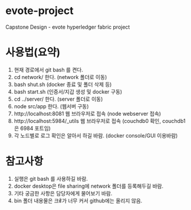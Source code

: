 # evote-project
Capstone Design - evote hyperledger fabric project

# 사용법(요약)
1. 현재 경로에서 git bash 를 켠다.
2. cd network/ 한다. (network 폴더로 이동)
3. bash shut.sh (docker 종료 및 폴더 삭제 등)
4. bash start.sh (인증서/지갑 생성 및 docker 구동)
5. cd ../server/ 한다. (server 폴더로 이동)
6. node src/app 한다. (웹서버 구동)
7. http://localhost:8081 웹 브라우저로 접속 (node webserver 접속)
8. http://localhost:5984/_utils 웹 브라우저로 접속 (couchdb0 확인, couchdb1은 6984 포트임)
9. 각 노드별로 로그 확인은 알아서 하길 바람. (docker console/GUI 이용바람)

# 참고사항
1. 실행은 git bash 를 사용하길 바람.
2. docker desktop은 file sharing에 network 폴더를 등록해두길 바람.
3. 기타 궁금한 사항은 담당자에게 물어보기 바람.
4. bin 폴더 내용물은 크ꈰ가 너무 커서 github에는 올리지 않음.
